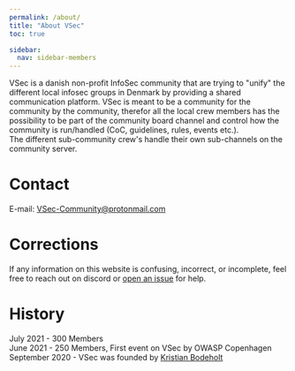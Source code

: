 ```yaml
---
permalink: /about/
title: "About VSec"
toc: true

sidebar:
  nav: sidebar-members
---
```


VSec is a danish non-profit InfoSec community that are trying to "unify" the different local infosec groups in Denmark by providing a shared communication platform. VSec is meant to be a community for the community by the community, therefor all the local crew members has the possibility to be part of the community board channel and control how the community is run/handled (CoC, guidelines, rules, events etc.).  
The different sub-community crew's handle their own sub-channels on the community server.

# Contact
E-mail: [VSec-Community@protonmail.com](mailto:VSec-Community@protonmail.com)  

# Corrections
If any information on this website is confusing, incorrect, or incomplete, feel free to reach out on discord or [open an issue](https://github.com/Viking-Security/website/issues/new) for help.

# History
July 2021 - 300 Members  
June 2021 - 250 Members, First event on VSec by OWASP Copenhagen  
September 2020 - VSec was founded by [Kristian Bodeholt](https://www.linkedin.com/in/kristianbodeholt/)  
